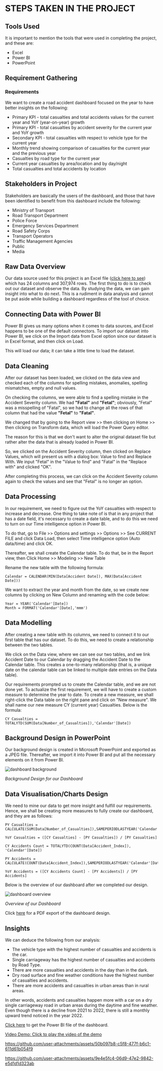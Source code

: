 # STEPS TAKEN IN THE PROJECT

## Tools Used

It is important to mention the tools that were used in completing the project, and these are:

- Excel
- Power BI
- PowerPoint

## Requirement Gathering

### Requirements

We want to create a road accident dashboard focused on the year to have better insights on the following:

- Primary KPI - total casualties and total accidents values for the current year and YoY (year-on-year) growth
- Primary KPI - total casualties by accident severity for the current year and YoY growth
- Secondary KPI - total casualties with respect to vehicle type for the current year
- Monthly trend showing comparison of casualties for the current year and the previous year
- Casualties by road type for the current year
- Current year casualties by area/location and by day/night
- Total casualties and total accidents by location

## Stakeholders in Project

Stakeholders are basically the users of the dashboard, and those that have been identified to benefit from this dashboard include the following:

- Ministry of Transport
- Road Transport Department
- Police Force
- Emergency Services Department
- Road Safety Corps
- Transport Operators
- Traffic Management Agencies
- Public
- Media

## Raw Data Overview

Our data source used for this project is an Excel file ([click here to see](data-assets/Road-Accident-Data.xlsx)) which has 24 columns and 307,974 rows. The first thing to do is to check out our dataset and observe the data. By studying the data, we can gain insight into what to do next. This is a rudiment in data analysis and cannot be put aside while building a dashboard regardless of the tool of choice.

## Connecting Data with Power BI

Power BI gives us many options when it comes to data sources, and Excel happens to be one of the default connectors. To import our dataset into Power BI, we click on the Import data from Excel option since our dataset is in Excel format, and then click on Load.

This will load our data; it can take a little time to load the dataset.

## Data Cleaning

After our dataset has been loaded, we clicked on the data view and checked each of the columns for spelling mistakes, anomalies, spelling mismatches, empty and null values.

On checking the columns, we were able to find a spelling mistake in the Accident Severity column. We had **"Fatal"** and **"Fetal"**; obviously, "Fetal" was a misspelling of "Fatal", so we had to change all the rows of that column that had the value **"Fetal"** to **"Fatal"**.

We changed that by going to the Report view >> then clicking on Home >> then clicking on Transform data, which will load the Power Query editor.

The reason for this is that we don't want to alter the original dataset file but rather alter the data that is already loaded in Power BI.

So, we clicked on the Accident Severity column, then clicked on Replace Values, which will present us with a dialog box: Value to find and Replace With. We input "Fetal" in the "Value to find" and "Fatal" in the "Replace with" and clicked "OK".

After completing this process, we can click on the Accident Severity column again to check the values and see that "Fetal" is no longer an option.

## Data Processing

In our requirement, we need to figure out the YoY casualties with respect to increase and decrease. One thing to take note of is that in any project that has a date field, it's necessary to create a date table, and to do this we need to turn on our Time intelligence option in Power BI.

To do that, go to File >> Options and settings >> Options >> See CURRENT FILE and click Data Load, then select Time intelligence option (Auto data/time) and click OK.

Thereafter, we shall create the Calendar table. To do that, be in the Report view, then Click Home >> Modeling >> New Table

Rename the new table with the following formula:

```DAX
Calendar = CALENDAR(MIN(Data[Accident Date]), MAX(Data[Accident Date]))
```

We want to extract the year and month from the date, so we create new columns by clicking on New Column and renaming with the code below:

```DAX
Year = YEAR('Calendar'[Date])
Month = FORMAT('Calendar'[Date],'mmm')
```

## Data Modelling

After creating a new table with its columns, we need to connect it to our first table that has our dataset. To do this, we need to create a relationship between the two tables.

We click on the Data view, where we can see our two tables, and we link Accident Date to our Calendar by dragging the Accident Date to the Calendar table. This creates a one-to-many relationship (that is, a unique date on the calendar table can be linked to multiple date entries on the Data table).

Our requirements prompted us to create the Calendar table, and we are not done yet. To actualize the first requirement, we will have to create a custom measure to determine the year to date.
To create a new measure, we shall right-click the Data table on the right pane and click on "New measure". We shall name our new measure CY (current year) Casualties. Below is the formula:

```DAX
CY Casualties = TOTALYTD(SUM(Data[Number_of_Casualties]),'Calendar'[Date])
```

## Background Design in PowerPoint

Our background design is created in Microsoft PowerPoint and exported as a JPEG file. Thereafter, we import it into Power BI and put all the necessary elements on it from Power BI.

![dashboard background](visual-data/Background-For-PowerBI-Project.jpg)

_Background Design for our Dashboard_

## Data Visualisation/Charts Design

We need to mine our data to get more insight and fulfill our requirements. Hence, we shall be creating more measures to fully create our dashboard, and they are as follows:

```DAX
PY Casualties = CALCULATE(SUM(Data[Number_of_Casualties]),SAMEPERIODLASTYEAR('Calendar'[Date]))

YoY Casualties = ([CY Casualties] - [PY Casualties]) / [PY Casualties]

CY Accidents Count = TOTALYTD(COUNT(Data[Accident_Index]), 'Calendar'[Date])

PY Accidents = CALCULATE(COUNT(Data[Accident_Index]),SAMEPERIODLASTYEAR('Calendar'[Date]))

YoY Accidents = ([CY Accidents Count] - [PY Accidents]) / [PY Accidents]
```

Below is the overview of our dashboard after we completed our design.

![dashboard overview](visual-data/road-accident-analysis_power_bi.JPG)

_Overview of our Dashboard_

Click [here](/road-accident-analysis_power_bi.pdf/) for a PDF export of the dashboard design.

## Insights

We can deduce the following from our analysis:

- The vehicle type with the highest number of casualties and accidents is the car.
- Single carriageway has the highest number of casualties and accidents by Road Type.
- There are more casualties and accidents in the day than in the dark.
- Dry road surface and fine weather conditions have the highest number of casualties and accidents.
- There are more accidents and casualties in urban areas than in rural areas.

In other words, accidents and casualties happen more with a car on a dry single carriageway road in urban areas during the daytime and fine weather. Even though there is a decline from 2021 to 2022, there is still a monthly upward trend noticed in the year 2022.

[Click here](data-assets/road-accident-analysis_power_bi.pbix) to get the Power BI file of the dashboard.

[Video Demo: Click to play the video of the demo](visual-data/demo-video.mp4)

https://github.com/user-attachments/assets/50b097b8-c5f8-477f-b6c1-611d61b054f9

https://github.com/user-attachments/assets/9e4e5fc4-06d9-47e2-9842-e5d1d1d323ab
